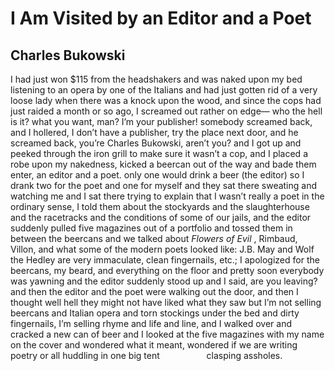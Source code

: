 # I Am Visited by an Editor and a Poet
## Charles Bukowski
I had just won $115 from the headshakers and
was naked upon my bed
listening to an opera by one of the Italians
and had just gotten rid of a very loose lady
when there was a knock upon the wood,
and since the cops had just raided a month or so ago,
I screamed out rather on edge—
who the hell is it? what you want, man?
I’m your publisher! somebody screamed back,
and I hollered, I don’t have a publisher,
try the place next door, and he screamed back,
you’re Charles Bukowski, aren’t you? and I got up and
peeked through the iron grill to make sure it wasn’t a cop,
and I placed a robe upon my nakedness,
kicked a beercan out of the way and bade them enter,
an editor and a poet.
only one would drink a beer (the editor)
so I drank two for the poet and one for myself
and they sat there sweating and watching me
and I sat there trying to explain
that I wasn’t really a poet in the ordinary sense,
I told them about the stockyards and the slaughterhouse
and the racetracks and the conditions of some of our jails,
and the editor suddenly pulled five magazines out of a portfolio
and tossed them in between the beercans
and we talked about _Flowers of Evil_ , Rimbaud, Villon,
and what some of the modern poets looked like:
J.B. May and Wolf the Hedley are very immaculate, clean fingernails, etc.;
I apologized for the beercans, my beard, and everything on the floor
and pretty soon everybody was yawning
and the editor suddenly stood up and I said,
are you leaving?
and then the editor and the poet were walking out the door,
and then I thought well hell they might not have liked
what they saw
but I’m not selling beercans and Italian opera and
torn stockings under the bed and dirty fingernails,
I’m selling rhyme and life and line,
and I walked over and cracked a new can of beer
and I looked at the five magazines with my name on the cover
and wondered what it meant,
wondered if we are writing poetry or all huddling in
one big tent
                  clasping assholes.